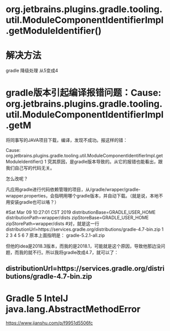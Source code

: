 # org.jetbrains.plugins.gradle.tooling.util.ModuleComponentIdentifierImpl.getModuleIdentifier()



# 解决方法

gradle  降级处理 从5变成4





# gradle版本引起编译报错问题：Cause: org.jetbrains.plugins.gradle.tooling.util.ModuleComponentIdentifierImpl.getM



将同事写的JAVA项目下载，编译，发现不成功。报这样的错：

Cause: org.jetbrains.plugins.gradle.tooling.util.ModuleComponentIdentifierImpl.getModuleIdentifier()
1
究其原因，是gradle版本导致的。从它的报错也能看出，跟我们自己写的代码无关。

怎么改呢？

凡应用gradle进行代码依赖管理的项目，从/gradle/wrapper/gradle-wrapper.properties，会指明用哪个gradle版本，并自动下载。（就是说，本地不用安装gradle也可以咯？）

#Sat Mar 09 10:27:01 CST 2019
distributionBase=GRADLE_USER_HOME
distributionPath=wrapper/dists
zipStoreBase=GRADLE_USER_HOME
zipStorePath=wrapper/dists
#对，就是这一行
distributionUrl=https\://services.gradle.org/distributions/gradle-4.7-bin.zip
1
2
3
4
5
6
7
原本上面指明是：
gradle-5.2.1-all.zip

但他的idea是2018.3版本，而我的是2018.1，可能就是这个原因，导致他那边没问题，而我的就不行。所以我将gradle改成4.7，就可以了：

distributionUrl=https\://services.gradle.org/distributions/gradle-4.7-bin.zip
--------------------- 




# Gradle 5 IntelJ java.lang.AbstractMethodError

<https://www.jianshu.com/p/f9951d5506fc>